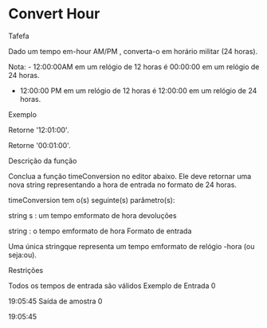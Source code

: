 # Convert Hour

Tafefa

Dado um tempo em-hour AM/PM , converta-o em horário militar (24 horas).

Nota: - 12:00:00AM em um relógio de 12 horas é 00:00:00 em um relógio de 24 horas.
- 12:00:00 PM em um relógio de 12 horas é 12:00:00 em um relógio de 24 horas.

Exemplo


Retorne '12:01:00'.


Retorne '00:01:00'.

Descrição da função

Conclua a função timeConversion no editor abaixo. Ele deve retornar uma nova string representando a hora de entrada no formato de 24 horas.

timeConversion tem o(s) seguinte(s) parâmetro(s):

string s : um tempo emformato de hora
devoluções

string : o tempo emformato de hora
Formato de entrada

Uma única stringque representa um tempo emformato de relógio -hora (ou seja:ou).

Restrições

Todos os tempos de entrada são válidos
Exemplo de Entrada 0

19:05:45
Saída de amostra 0

19:05:45
